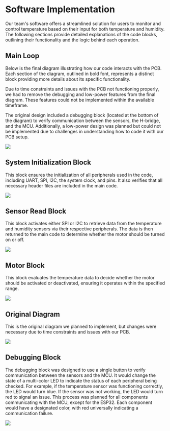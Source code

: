 # Software Implementation
Our team's software offers a streamlined solution for users to monitor and control temperature based on their input for both temperature and humidity. The following sections provide detailed explanations of the code blocks, outlining their functionality and the logic behind each operation. 
## Main Loop
Below is the final diagram illustrating how our code interacts with the PCB. Each section of the diagram, outlined in bold font, represents a distinct block providing more details about its specific functionality.

Due to time constraints and issues with the PCB not functioning properly, we had to remove the debugging and low-power features from the final diagram. These features could not be implemented within the available timeframe.

The original design included a debugging block (located at the bottom of the diagram) to verify communication between the sensors, the H-bridge, and the MCU. Additionally, a low-power design was planned but could not be implemented due to challenges in understanding how to code it with our PCB setup.

![](FinalMain.drawio.png)

## System Initialization Block
This block ensures the initialization of all peripherals used in the code, including UART, SPI, I2C, the system clock, and pins. It also verifies that all necessary header files are included in the main code.

![](systeminit.png)

## Sensor Read Block
This block activates either SPI or I2C to retrieve data from the temperature and humidity sensors via their respective peripherals. The data is then returned to the main code to determine whether the motor should be turned on or off.

![](read.PNG)

## Motor Block
This block evaluates the temperature data to decide whether the motor should be activated or deactivated, ensuring it operates within the specified range.

![](motor.png)

## Original Diagram
This is the original diagram we planned to implement, but changes were necessary due to time constraints and issues with our PCB.

![](mainloop.png)

## Debugging Block
The debugging block was designed to use a single button to verify communication between the sensors and the MCU. It would change the state of a multi-color LED to indicate the status of each peripheral being checked. For example, if the temperature sensor was functioning correctly, the LED would turn blue. If the sensor was not working, the LED would turn red to signal an issue. This process was planned for all components communicating with the MCU, except for the ESP32. Each component would have a designated color, with red universally indicating a communication failure.

![](debug.PNG)
